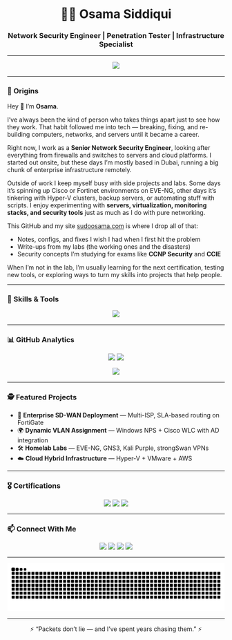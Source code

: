 <!-- PROFILE README -->

<h1 align="center">👨‍💻 Osama Siddiqui</h1>
<h3 align="center">Network Security Engineer | Penetration Tester | Infrastructure Specialist</h3>

---

<!-- Typing Banner -->
<p align="center">
  <a href="https://github.com/DenverCoder1/readme-typing-svg">
    <img src="https://readme-typing-svg.demolab.com?font=Fira+Code&weight=600&size=22&pause=1000&color=00CFFF&center=true&vCenter=true&width=700&lines=Network+Security+Engineer;Penetration+Tester;Infrastructure+Architect;Linux+%26+Cloud+Specialist;Always+Learning+%26+Breaking+Things" />
  </a>
</p>

---

### 🧩 Origins
Hey 👋 I’m **Osama**.  

I’ve always been the kind of person who takes things apart just to see how they work. That habit followed me into tech — breaking, fixing, and re-building computers, networks, and servers until it became a career.  

Right now, I work as a **Senior Network Security Engineer**, looking after everything from firewalls and switches to servers and cloud platforms. I started out onsite, but these days I’m mostly based in Dubai, running a big chunk of enterprise infrastructure remotely.  

Outside of work I keep myself busy with side projects and labs. Some days it’s spinning up Cisco or Fortinet environments on EVE-NG, other days it’s tinkering with Hyper-V clusters, backup servers, or automating stuff with scripts. I enjoy experimenting with **servers, virtualization, monitoring stacks, and security tools** just as much as I do with pure networking.  

This GitHub and my site [sudoosama.com](https://sudoosama.com) is where I drop all of that:  
- Notes, configs, and fixes I wish I had when I first hit the problem  
- Write-ups from my labs (the working ones and the disasters)  
- Security concepts I’m studying for exams like **CCNP Security** and **CCIE**  

When I’m not in the lab, I’m usually learning for the next certification, testing new tools, or exploring ways to turn my skills into projects that help people.  

---

### 🧰 Skills & Tools
<p align="center">
  <img src="https://skillicons.dev/icons?i=cisco,linux,redhat,ubuntu,windows,git,github,aws,azure,docker,vmware,powershell,bash,python" />
</p>

---

### 📊 GitHub Analytics
<p align="center">
  <img src="https://github-readme-stats.vercel.app/api?username=maxdorx&show_icons=true&theme=tokyonight" height="165" />
  <img src="https://github-readme-streak-stats.herokuapp.com/?user=maxdorx&theme=tokyonight" height="165" />
</p>

<p align="center">
  <img src="https://github-readme-stats.vercel.app/api/top-langs/?username=maxdorx&layout=compact&theme=tokyonight" height="165" />
</p>

---

### 🕵️ Featured Projects
- 🔐 **Enterprise SD-WAN Deployment** — Multi-ISP, SLA-based routing on FortiGate  
- 🌍 **Dynamic VLAN Assignment** — Windows NPS + Cisco WLC with AD integration  
- 🛠️ **Homelab Labs** — EVE-NG, GNS3, Kali Purple, strongSwan VPNs  
- ☁️ **Cloud Hybrid Infrastructure** — Hyper-V + VMware + AWS  

---

### 🎖️ Certifications
<p align="center">
  <img src="https://img.shields.io/badge/CCNA-2023-blue?style=for-the-badge&logo=cisco" />
  <img src="https://img.shields.io/badge/Fortinet-Associate-red?style=for-the-badge&logo=fortinet" />
  <img src="https://img.shields.io/badge/ISO/IEC-27001%20Associate-green?style=for-the-badge" />
</p>

---

### 📫 Connect With Me
<p align="center">
  <a href="https://linkedin.com/in/osamasiddiquii"><img src="https://img.shields.io/badge/LinkedIn-Osama%20Siddiqui-blue?style=for-the-badge&logo=linkedin" /></a>
  <a href="https://github.com/maxdorx"><img src="https://img.shields.io/badge/GitHub-maxdorx-black?style=for-the-badge&logo=github" /></a>
  <a href="mailto:osamasiddiqui67262@gmail.com"><img src="https://img.shields.io/badge/Email-Contact-red?style=for-the-badge&logo=gmail" /></a>
  <a href="https://sudoosama.com"><img src="https://img.shields.io/badge/Website-sudoosama.com-00CFFF?style=for-the-badge&logo=google-chrome" /></a>
</p>

---

<!-- Snake contribution graph -->
<p align="center">
  <img src="https://github.com/maxdorx/maxdorx/blob/output/snake.svg" alt="Snake animation" />
</p>

---

<p align="center">⚡ “Packets don’t lie — and I’ve spent years chasing them.” ⚡</p>
